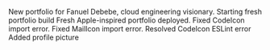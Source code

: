 New portfolio for Fanuel Debebe, cloud engineering visionary.
Starting fresh portfolio build
Fresh Apple-inspired portfolio deployed.
Fixed CodeIcon import error.
Fixed MailIcon import error.
Resolved CodeIcon ESLint error
Added profile picture

